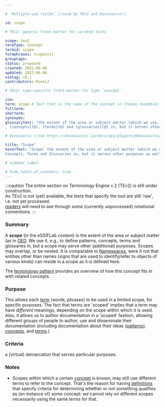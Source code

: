 ```yaml
---

# `Multiple-use fields` \(used by TEv2 and Docusaurus\)

id: scope

# TEv2: generic front-matter for curated texts

scope: tev2
termType: concept
termid: scope
formphrases: scope{ss}
grouptags:
status: proposed
created: 2022-06-06
updated: 2022-06-06
vsntag: v0.1
contributors: RieksJ

# TEv2: type-specific front-matter for type `concept`

isa:
term: scope # Text that is the name of the concept in (human readable) texts.
fullterm:
shorterm:
synonyms:
glossaryText: "the extent of the area or subject matter (which we use, e.g., to define [patterns](@)
, [concepts](@), [terms](@) and [glossaries](@) in, but it serves other purposes as well)."

# Docusaurus \(see https://docusaurus\.io/docs/api/plugins/@docusaurus/plugin-content-docs#markdown-front-matter\):

title: "Scope"
hoverText: "Scope: the extent of the area or subject matter (which we use, e.g., to define Patterns,
Concepts, Terms and Glossaries in, but it serves other purposes as well)."

# sidebar_label:

# hide_table_of_contents: true
---
```


:::caution
The entire section on Terminology Engine v 2 (TEv2) is still under construction.<br/>
As TEv2 is not (yet) available, the texts that specify the tool are still 'raw', i.e. not yet
processed.<br/>[readers](@) will need to see through some (currently unprocessed) notational
conventions.
:::

### Summary

A **scope** (in the eSSIFLab context) is the extent of the area or subject matter (as
in [OED](https://www.lexico.com/definition/scope). We use it, e.g., to define patterns, concepts,
terms and glossaries in, but a scope may serve other (additional) purposes. Scopes may overlap, or
be nested. It is comparable to [Namespaces](https://en.wikipedia.org/wiki/Namespace), were it not
that entities other than names (signs that are used to identify/refer to objects of various kinds)
can reside in a scope as it is defined here.

The [terminology pattern](pattern-terminology@) provides an overview of how this concept fits in
with related concepts.

### Purpose

This allows each [term](@) (words, phrases) to be used in a limited scope, for specific purposes.
The fact that terms are 'scoped' implies that a term may have _different_ meanings, depending on the
scope within which it is used. Also, it allows us to author documentation in a 'scoped' fashion,
allowing different groups of people to author, use and disseminate their documentation (including
documentation about their ideas ([patterns](@)), [concepts](@), and [terms](@).)

### Criteria

a (virtual) demarcation that serves particular purposes.

### Notes

- Scopes within which a certain [concept](@) is known, may still use different terms to refer to the
  concept. That's the reason for having [definitions](@) that specify criteria for determining
  whether or not something qualifies as (an instance of) some concept: we cannot rely on different
  scopes necessarily using the same terms for that.

